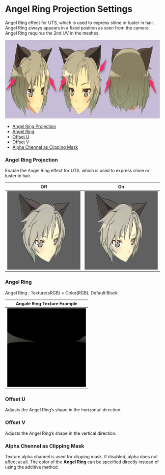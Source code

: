 # Angel Ring Projection Settings

Angel Ring effect for UTS, which is used to express shine or luster in hair. Angel Ring always appears in a fixed position as seen from the camera. Angel Ring requires the 2nd UV in the meshes.

<img src="images/AR_Image.png" height="256">

- [Angel Ring Projection](#angel-ring-projection) 
- [Angel Ring](#angel-ring)
- [Offset U](#offset-u)
- [Offset V](#offset-v)
- [Alpha Chennel as Clipping Mask](#alpha-chennel-as-clipping-mask)

### Angel Ring Projection
Enable the Angel Ring effect for UTS, which is used to express shine or luster in hair.

| Off | On |
| - | - |
| <img src="images/AngelRingProjectionOff.png" height="256"> | <img src="images/AngelRingProjectionOn.png" height="256"> |



### Angel Ring 
Angel Ring : Texture(sRGB) × Color(RGB). Default:Black

 Angale Ring Texture Example | 
| ---- |
|<img src="images/para_height2.png" height="256">|

### Offset U
Adjusts the Angel Ring’s shape in the horizontal direction.
### Offset V
Adjusts the Angel Ring’s shape in the vertical direction.
### Alpha Chennel as Clipping Mask
Texture alpha channel is used for clipping mask. If disabled, alpha does not affect at all. The color of the **Angel Ring** can be specified directly instead of using the additive method.